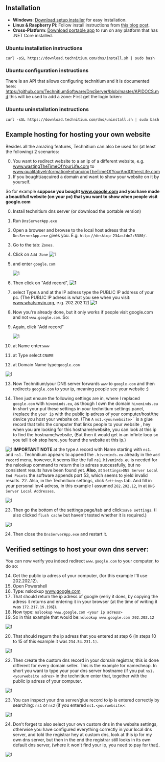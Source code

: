 

## Installation
- **Windows**: [Download setup installer](https://download.technitium.com/dns/DnsServerSetup.zip) for easy installation.
- **Linux & Raspberry Pi**: Follow install instructions from [this blog post](https://blog.technitium.com/2017/11/running-dns-server-on-ubuntu-linux.html).
- **Cross-Platform**: [Download portable app](https://download.technitium.com/dns/DnsServerPortable.tar.gz) to run on any platform that has .NET Core installed.

### Ubuntu installation instructions
```
curl -sSL https://download.technitium.com/dns/install.sh | sudo bash
```
### Ubuntu configuration instructions
There is an API that allows configuring technitium and it is documented here:
https://github.com/TechnitiumSoftware/DnsServer/blob/master/APIDOCS.md 
this will be used  to add a zone:
First get the login token:



### Ubuntu uninstallation instructions
```
curl -sSL https://download.technitium.com/dns/uninstall.sh | sudo bash
```



## Example hosting for hosting your own website
Besides all the amazing features, Technitium can also be used for (at least the following) 2 scenarios:

  0. You want to redirect website to a an ip of a different website, e.g. www.wastingTheTimeOfYourLife.com to www.qualitativeInformationEnhancingTheTimeOfYourAndOthersLife.com
  1. If you bought/aqcuired a domain and want to show your website on it by yourself.

So for example **suppose you bought www.google.com and you have made a beautifull website (on your pc) that you want to show when people visit google.com**

 0. Install technitium dns server (or download the portable version)
 1. Run `DnsServerApp.exe`
 2. Open a browser and browse to the local host adress that the `DnsServerApp.exe` gives you. E.g. `http://desktop-234asfdn2:5380/`.
 3. Go to the tab: `Zones`.
 4. Click on `Add Zone`
	![1](./4.png)
 5. and enter `google.com`
 
	![1](./5.png)
 6. Then click on "Add record", 
	![1](./6.png)
 7. select Type:`A` and at the IP adress type the PUBLIC IP address of your pc. (The PUBLIC IP adress is what you see when you visit: www.whatsmyip.org, e.g. 202.202.12)
	![1](./7.png)
 8. Now you're already done, but it only works if people visit google.com and not `www.google.com`. So:
 9. Again, click "Add record"
 
	![1](./9.png)
 10. at Name enter:`www`
 11. at Type select:`CNAME`
 12. at Domain Name type:`google.com`
 
![1](./12.png)

 13. Now Technitium/your DNS server forwards `www` to `google.com` and then redirects `google.com` to your ip, meaning people see your website :)
 
 21. Then just ensure the following settings are in, where I replaced `google.com` with `hiveminds.eu`, as though I own the domain `hiveminds.eu` In short your put these settings in your technitium settings panel, (replace the `your ip` with the public ip adress of your computer/host/the device you host your website on. (The `A` `ns1.<yourwebsite>` `<your public ip adress> is a glue record that tells the computer that links people to your website , hey when you are looking for this hostname/website, you can look at this ip to find the hostname/website, (But then it would get in an infinte loop so you tell it ok stop here, you found the website at this ip.)

![1](./Final_dns_settings.png)
**IMPORTANT NOTE** at the type `A` record with Name starting with `ns1.` and `ns1.` Technitium appears to append the `.hiveminds.eu` already in the `add record` menu, however, it seems like the full `ns1.hiveminds.eu` is needed for the nslookup command to return the ip adress successfully, but no consistent results have been found yet. **Also**, at `Settings>DNS Server Local End Points` the software appends port 53, which seems to yield invalid results.
 22. Also, in the Technitium settings, click `Settings` tab. And fill in your personal ipv4 adress, in this example I assumed `202.202.12`, in at `DNS Server Local Addresses`. 

![1](./21.png)

 23. Then go the bottom of the settings page/tab and click:`save settings`. (I also clicked `flush cache` but haven't tested whether it is required.) 

![1](./22.png)

24. Then close the `DnsServerApp.exe` and restart it.

## Verified settings to host your own dns server:
 You can now verify you indeed redirect `www.google.com` to your computer, to do so: 
 
 14. Get the public ip adress of your computer, (for this example I'll use 202.202.12).
 15. Open Powershell
 16. Type: nslookup www.google.com
 17. That should return the ip adress of google (veriy it does, by copying the adress it returns and entering it in your browser {at the time of writing it was `172.217.19.196`)).
 18. Now type: `nslookup www.google.com <your ip adress>`
 19. So in this example that would be:`nslookup www.google.com 202.202.12`
 
![1](./19.png)

 20. That should regurn the ip adress that you entered at step 6 (in steps 10 to 15 of this example it was `234.54.231.1)`.
 
![1](./20.png)


 22. Then create the custom dns record in your domain registrar, this is done different for every domain seller. This is the example for namecheap. In short you want to type your your dns server hostname (if you put `ns1.<yourwebsite adres>` in the technitium enter that, together with the public ip adress of your computer. 

![1](./registrar.png)

 23. You can inspect your dns server/glue record to ip is entered correctly by searching: `ns1` or `ns2` (if you entered `ns1.<yourwebsite>`:

![1](./registrar2.png)

 24. Don't forget to also select your own custom dns in the website settings, otherwise you have configured everything correctly in your local dns server, and told the registrar hey at custom dns, look at this ip for my own dns server, but then in the end the registrar still looks in its own default dns server, (where it won't find your ip, you need to pay for that).

![1](./registrar3.png)


